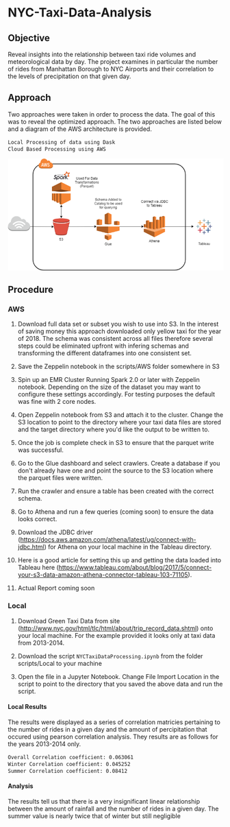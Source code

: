# NYC-Taxi-Data-Analysis

## Objective
Reveal insights into the relationship between taxi ride volumes and meteorological data by day. The project examines in particular the number of rides from Manhattan Borough to NYC Airports and their correlation to the levels of precipitation on that given day.

## Approach
Two approaches were taken in order to process the data. The goal of this was to reveal the optimized approach. The two approaches are listed below and a diagram of the AWS architecture is provided. 
```
Local Processing of data using Dask
Cloud Based Processing using AWS
```
![alt text](/images/AWSResults/NYC_Taxi_Data.png)


## Procedure

### AWS
1. Download full data set or subset you wish to use into S3. In the interest of saving money this approach downloaded only yellow taxi for the year of 2018. The schema was consistent across all files therefore several steps could be eliminated upfront with infering schemas and transforming the different dataframes into one consistent set. 

2. Save the Zeppelin notebook in the scripts/AWS folder somewhere in S3

3. Spin up an EMR Cluster Running Spark 2.0 or later with Zeppelin notebook. Depending on the size of the dataset you may want to configure these settings accordingly. For testing purposes the default was fine with 2 core nodes. 

4. Open Zeppelin notebook from S3 and attach it to the cluster. Change the S3 location to point to the directory where your taxi data files are stored and the target directory where you'd like the output to be written to. 

5. Once the job is complete check in S3 to ensure that the parquet write was successful.

6. Go to the Glue dashboard and select crawlers. Create a database if you don't already have one and point the source to the S3 location where the parquet files were written.

7. Run the crawler and ensure a table has been created with the correct schema. 

8. Go to Athena and run a few queries (coming soon) to ensure the data looks correct. 

9. Download the JDBC driver (https://docs.aws.amazon.com/athena/latest/ug/connect-with-jdbc.html) for Athena on your local machine in the Tableau directory. 

10. Here is a good article for setting this up and getting the data loaded into Tableau here (https://www.tableau.com/about/blog/2017/5/connect-your-s3-data-amazon-athena-connector-tableau-103-71105).

11. Actual Report coming soon


### Local
1. Download Green Taxi Data from site (http://www.nyc.gov/html/tlc/html/about/trip_record_data.shtml) onto your local machine. For the example provided it looks only at taxi data from 2013-2014. 

2. Download the script `NYCTaxiDataProcessing.ipynb` from the folder scripts/Local to your machine

3. Open the file in a Jupyter Notebook. Change File Import Location in the script to point to the directory that you saved the above data and run the script. 


#### Local Results
The results were displayed as a series of correlation matricies pertaining to the number of rides in a given day and the amount of percipitation that occured using pearson correlation analysis. They results are as follows for the years 2013-2014 only.

```
Overall Correlation coefficient: 0.063061
Winter Correlation coefficient: 0.045252
Summer Correlation coefficient: 0.08412
```

#### Analysis
The results tell us that there is a very insignificant linear relationship between the amount of rainfall and the number of rides in a given day. The summer value is nearly twice that of winter but still negligible
